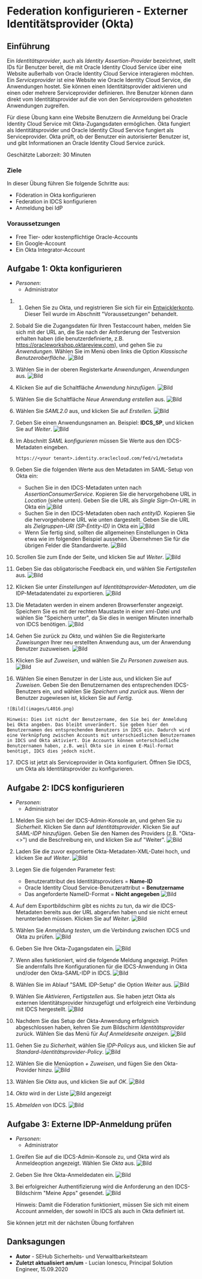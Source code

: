 # Federation konfigurieren - Externer Identitätsprovider (Okta)

## Einführung

Ein _Identitätsprovider_, auch als _Identity Assertion-Provider_ bezeichnet, stellt IDs für Benutzer bereit, die mit Oracle Identity Cloud Service über eine Website außerhalb von Oracle Identity Cloud Service interagieren möchten. Ein _Serviceprovider_ ist eine Website wie Oracle Identity Cloud Service, die Anwendungen hostet. Sie können einen Identitätsprovider aktivieren und einen oder mehrere Serviceprovider definieren. Ihre Benutzer können dann direkt vom Identitätsprovider auf die von den Serviceprovidern gehosteten Anwendungen zugreifen.

Für diese Übung kann eine Website Benutzern die Anmeldung bei Oracle Identity Cloud Service mit Okta-Zugangsdaten ermöglichen. Okta fungiert als Identitätsprovider und Oracle Identity Cloud Service fungiert als Serviceprovider. Okta prüft, ob der Benutzer ein autorisierter Benutzer ist, und gibt Informationen an Oracle Identity Cloud Service zurück.

Geschätzte Laborzeit: 30 Minuten

### Ziele

In dieser Übung führen Sie folgende Schritte aus:

*   Föderation in Okta konfigurieren
*   Federation in IDCS konfigurieren
*   Anmeldung bei IdP

### Voraussetzungen

*   Free Tier- oder kostenpflichtige Oracle-Accounts
*   Ein Google-Account
*   Ein Okta Integrator-Account

## Aufgabe 1: Okta konfigurieren

*   _Personen_:
    *   Administrator

1.  1.  Gehen Sie zu Okta, und registrieren Sie sich für ein [Entwicklerkonto](https://www.okta.com/integrate/signup/). Dieser Teil wurde im Abschnitt "Voraussetzungen" behandelt.
2.  Sobald Sie die Zugangsdaten für Ihren Testaccount haben, melden Sie sich mit der URL an, die Sie nach der Anforderung der Testversion erhalten haben (die benutzerdefinierte, z.B. https://oracleworkshop.oktareview.com), und gehen Sie zu _Anwendungen_. Wählen Sie im Menü oben links die Option _Klassische Benutzeroberfläche_. ![Bild](images/L4001.png)
    
3.  Wählen Sie in der oberen Registerkarte _Anwendungen_, _Anwendungen_ aus. ![Bild](images/L4002.png)
    
4.  Klicken Sie auf die Schaltfläche _Anwendung hinzufügen_. ![Bild](images/L4003.png)
    
5.  Wählen Sie die Schaltfläche _Neue Anwendung erstellen_ aus. ![Bild](images/L4004.png)
    
6.  Wählen Sie _SAML2.0_ aus, und klicken Sie auf _Erstellen_. ![Bild](images/L4005.png)
    
7.  Geben Sie einen Anwendungsnamen an. Beispiel: **IDCS\_SP**, und klicken Sie auf _Weiter_. ![Bild](images/L4006.png)
    
8.  Im Abschnitt _SAML konfigurieren_ müssen Sie Werte aus den IDCS-Metadaten eingeben.
    
        https://<your tenant>.identity.oraclecloud.com/fed/v1/metadata
        
9.  Geben Sie die folgenden Werte aus den Metadaten im SAML-Setup von Okta ein:
    
    *   Suchen Sie in den IDCS-Metadaten unten nach _AssertionConsumerService_. Kopieren Sie die hervorgehobene URL in _Location_ (siehe unten). Geben Sie die URL als _Single Sign-On-URL_ in Okta ein ![Bild](images/L4007.png)
    *   Suchen Sie in den IDCS-Metadaten oben nach _entityID_. Kopieren Sie die hervorgehobene URL wie unten dargestellt. Geben Sie die URL als _Zielgruppen-URI (SP-Entity-ID)_ in Okta ein ![Bild](images/L4008.png)
    *   Wenn Sie fertig sind, sollten die allgemeinen Einstellungen in Okta etwa wie im folgenden Beispiel aussehen. Übernehmen Sie für die übrigen Felder die Standardwerte. ![Bild](images/L4009.png)
10.  Scrollen Sie zum Ende der Seite, und klicken Sie auf _Weiter_. ![Bild](images/L4010.png)
    
11.  Geben Sie das obligatorische Feedback ein, und wählen Sie _Fertigstellen_ aus. ![Bild](images/L4011.png)
    
12.  Klicken Sie unter _Einstellungen_ auf _Identitätsprovider-Metadaten_, um die IDP-Metadatendatei zu exportieren. ![Bild](images/L4012.png)
    
13.  Die Metadaten werden in einem anderen Browserfenster angezeigt. Speichern Sie es mit der rechten Maustaste in einer xml-Datei und wählen Sie "Speichern unter", da Sie dies in wenigen Minuten innerhalb von IDCS benötigen. ![Bild](images/L4013.png)
    
14.  Gehen Sie zurück zu _Okta_, und wählen Sie die Registerkarte _Zuweisungen_ Ihrer neu erstellten Anwendung aus, um der Anwendung Benutzer zuzuweisen. ![Bild](images/L4014.png)
    
15.  Klicken Sie auf _Zuweisen_, und wählen Sie _Zu Personen zuweisen_ aus. ![Bild](images/L4015.png)
    
16.  Wählen Sie einen Benutzer in der Liste aus, und klicken Sie auf _Zuweisen_. Geben Sie den Benutzernamen des entsprechenden IDCS-Benutzers ein, und wählen Sie _Speichern und zurück_ aus. Wenn der Benutzer zugewiesen ist, klicken Sie auf _Fertig_.
    
    ![Bild](images/L4016.png)
    
    Hinweis: Dies ist nicht der Benutzername, den Sie bei der Anmeldung bei Okta angeben. Das bleibt unverändert. Sie geben hier den Benutzernamen des entsprechenden Benutzers in IDCS ein. Dadurch wird eine Verknüpfung zwischen Accounts mit unterschiedlichen Benutzernamen in IDCS und Okta aktiviert. Die Accounts können unterschiedliche Benutzernamen haben, z.B. weil Okta sie in einem E-Mail-Format benötigt, IDCS dies jedoch nicht.
    
17.  IDCS ist jetzt als Serviceprovider in Okta konfiguriert. Öffnen Sie IDCS, um Okta als Identitätsprovider zu konfigurieren.
    

## Aufgabe 2: IDCS konfigurieren

*   _Personen_:
    *   Administrator

1.  Melden Sie sich bei der IDCS-Admin-Konsole an, und gehen Sie zu _Sicherheit_. Klicken Sie dann auf _Identitätsprovider_. Klicken Sie auf _SAML-IDP hinzufügen_. Geben Sie den Namen des Providers (z.B. "Okta-<\>") und die Beschreibung ein, und klicken Sie auf "Weiter". ![Bild](images/L4017.png) 
    
2.  Laden Sie die zuvor exportierte Okta-Metadaten-XML-Datei hoch, und klicken Sie auf _Weiter_. ![Bild](images/L4018.png)
    
3.  Legen Sie die folgenden Parameter fest:
    
    *   Benutzerattribut des Identitätsproviders = **Name-ID**
    *   Oracle Identity Cloud Service-Benutzerattribut = **Benutzername**
    *   Das angeforderte NameID-Format = **Nicht angegeben** ![Bild](images/L4019.png)
4.  Auf dem Exportbildschirm gibt es nichts zu tun, da wir die IDCS-Metadaten bereits aus der URL abgerufen haben und sie nicht erneut herunterladen müssen. Klicken Sie auf _Weiter_. ![Bild](images/L4020.png)
    
5.  Wählen Sie _Anmeldung testen_, um die Verbindung zwischen IDCS und Okta zu prüfen. ![Bild](images/L4021.png)
    
6.  Geben Sie Ihre Okta-Zugangsdaten ein. ![Bild](images/L4022.png)
    
7.  Wenn alles funktioniert, wird die folgende Meldung angezeigt. Prüfen Sie andernfalls Ihre Konfigurationen für die IDCS-Anwendung in Okta und/oder den Okta-SAML-IDP in IDCS. ![Bild](images/L4023.png)
    
8.  Wählen Sie im Ablauf "SAML IDP-Setup" die Option _Weiter_ aus. ![Bild](images/L4024.png)
    
9.  Wählen Sie _Aktivieren_, _Fertigstellen_ aus. Sie haben jetzt Okta als externen Identitätsprovider hinzugefügt und erfolgreich eine Verbindung mit IDCS hergestellt. ![Bild](images/L4025.png)
    
10.  Nachdem Sie das Setup der Okta-Anwendung erfolgreich abgeschlossen haben, kehren Sie zum Bildschirm _Identitätsprovider_ zurück. Wählen Sie das Menü für _Auf Anmeldeseite anzeigen_. ![Bild](images/L4026.png)
    
11.  Gehen Sie zu _Sicherheit_, wählen Sie _IDP-Policys_ aus, und klicken Sie auf _Standard-Identitätsprovider-Policy_. ![Bild](images/L4027.png)
    
12.  Wählen Sie die Menüoption _\+ Zuweisen_, und fügen Sie den Okta-Provider hinzu. ![Bild](images/L4028.png)
    
13.  Wählen Sie _Okta_ aus, und klicken Sie auf _OK_. ![Bild](images/L4029.png)
    
14.  _Okta_ wird in der Liste ![Bild](images/L4030.png) angezeigt
    
15.  _Abmelden_ von IDCS. ![Bild](images/L4031.png)
    

## Aufgabe 3: Externe IDP-Anmeldung prüfen

*   _Personen_:
    *   Administrator

1.  Greifen Sie auf die IDCS-Admin-Konsole zu, und Okta wird als Anmeldeoption angezeigt. Wählen Sie _Okta_ aus. ![Bild](images/L4032.png)
    
2.  Geben Sie Ihre Okta-Anmeldedaten ein. ![Bild](images/L4033.png)
    
3.  Bei erfolgreicher Authentifizierung wird die Anforderung an den IDCS-Bildschirm "Meine Apps" gesendet. ![Bild](images/L4034.png)
    
    Hinweis: Damit die Föderation funktioniert, müssen Sie sich mit einem Account anmelden, der sowohl in IDCS als auch in Okta definiert ist.
    

Sie können jetzt mit der nächsten Übung fortfahren

## Danksagungen

*   **Autor** - SEHub Sicherheits- und Verwaltbarkeitsteam
*   **Zuletzt aktualisiert am/um** - Lucian Ionescu, Principal Solution Engineer, 15.09.2020